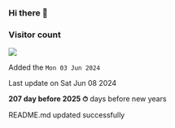 ### Hi there 👋

### Visitor count

<img src="https://profile-counter.glitch.me/MickaelSuard/count.svg" />

Added the `Mon 03 Jun 2024`

Last update on Sat Jun 08 2024

**207 day before 2025 ⏱** days before new years

                            README.md updated successfully
